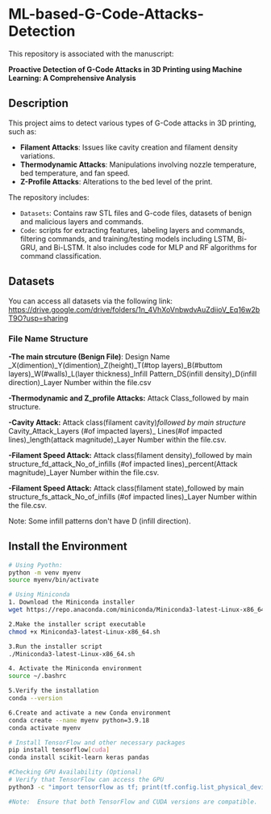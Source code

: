 # ML-based-G-Code-Attacks-Detection
This repository is associated with the manuscript:

**Proactive Detection of G-Code Attacks in 3D Printing using Machine Learning: A Comprehensive Analysis**

## Description

This project aims to detect various types of G-Code attacks in 3D printing, such as:
- **Filament Attacks**: Issues like cavity creation and filament density variations.
- **Thermodynamic Attacks**: Manipulations involving nozzle temperature, bed temperature, and fan speed.
- **Z-Profile Attacks**: Alterations to the bed level of the print.

The repository includes:
- `Datasets`: Contains raw STL files and G-code files, datasets of benign and malicious layers and commands.
- `Code`:  scripts for extracting features, labeling layers and commands, filtering commands, and training/testing models including LSTM, Bi-GRU, and Bi-LSTM. It also includes code for MLP and RF algorithms for command classification.

## Datasets
You can access all datasets via the following link: https://drive.google.com/drive/folders/1n_4VhXoVnbwdvAuZdiioV_Eq16w2bT9O?usp=sharing

### File Name Structure
**-The main strcuture (Benign File)**: Design Name _X(dimention)_Y(dimention)_Z(height)_T(#top layers)_B(#buttom layers)_W(#walls)_L(layer thickness)_Infill Pattern_DS(infill density)_D(infill direction)_Layer Number within the file.csv

**-Thermodynamic and Z_profile Attacks:** Attack Class_followed by main structure.

**-Cavity Attack:**  Attack class(filament cavity)_followed by main structure_ Cavity_Attack_Layers (#of impacted layers)_ Lines(#of impacted lines)_length(attack magnitude)_Layer Number within the file.csv.

**-Filament Speed Attack:** Attack class(filament density)_followed by main structure_fd_attack_No_of_infills (#of impacted lines)_percent(Attack magnitude)_Layer Number within the file.csv.

**-Filament Speed Attack:** Attack class(filament state)_followed by main structure_fs_attack_No_of_infills (#of impacted lines)_Layer Number within the file.csv.

Note: Some infill patterns don't have D (infill direction).

## Install the Environment
```bash
# Using Pyothn:
python -m venv myenv
source myenv/bin/activate

# Using Miniconda
1. Download the Miniconda installer
wget https://repo.anaconda.com/miniconda/Miniconda3-latest-Linux-x86_64.sh

2.Make the installer script executable
chmod +x Miniconda3-latest-Linux-x86_64.sh

3.Run the installer script
./Miniconda3-latest-Linux-x86_64.sh

4. Activate the Miniconda environment
source ~/.bashrc

5.Verify the installation
conda --version

6.Create and activate a new Conda environment
conda create --name myenv python=3.9.18
conda activate myenv

# Install TensorFlow and other necessary packages
pip install tensorflow[cuda]
conda install scikit-learn keras pandas

#Checking GPU Availability (Optional)
# Verify that TensorFlow can access the GPU
python3 -c "import tensorflow as tf; print(tf.config.list_physical_devices('GPU'))"

#Note:  Ensure that both TensorFlow and CUDA versions are compatible.

